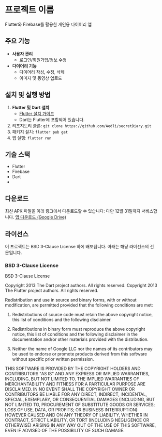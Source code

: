 # 프로젝트 이름  
Flutter와 Firebase를 활용한 개인용 다이어리 앱

## 주요 기능
- **사용자 관리**
  - 로그인/회원가입/정보 수정
- **다이어리 기능**
  - 다이어리 작성, 수정, 삭제
  - 이미지 및 동영상 업로드

## 설치 및 실행 방법
1. **Flutter 및 Dart 설치**
   - [Flutter 설치 가이드](https://docs.flutter.dev/get-started/install)
   - Dart는 Flutter에 포함되어 있습니다.
2. 리포지토리 클론: `git clone https://github.com/Aedli/secretDiary.git`
3. 패키지 설치: `flutter pub get`
4. 앱 실행: `flutter run`

## 기술 스택
- Flutter
- Firebase
- Dart
- 
## 다운로드
최신 APK 파일을 아래 링크에서 다운로드할 수 있습니다:  다만 12월 31일까지 서비스합니다.
[앱 다운로드 (Google Drive)](https://drive.google.com/file/d/1aj84MLSds45YFquMuJhz4Go_zryA0yHh/view?usp=sharing)


## 라이선스
이 프로젝트는 BSD 3-Clause License 하에 배포됩니다. 아래는 해당 라이선스의 전문입니다.

### BSD 3-Clause License
BSD 3-Clause License

Copyright 2013 The Dart project authors. All rights reserved.
Copyright 2013 The Flutter project authors. All rights reserved.

Redistribution and use in source and binary forms, with or without
modification, are permitted provided that the following conditions are met:

1. Redistributions of source code must retain the above copyright
   notice, this list of conditions and the following disclaimer.

2. Redistributions in binary form must reproduce the above copyright
   notice, this list of conditions and the following disclaimer in the
   documentation and/or other materials provided with the distribution.

3. Neither the name of Google LLC nor the names of its contributors
   may be used to endorse or promote products derived from this software
   without specific prior written permission.

THIS SOFTWARE IS PROVIDED BY THE COPYRIGHT HOLDERS AND CONTRIBUTORS
"AS IS" AND ANY EXPRESS OR IMPLIED WARRANTIES, INCLUDING, BUT NOT
LIMITED TO, THE IMPLIED WARRANTIES OF MERCHANTABILITY AND FITNESS FOR
A PARTICULAR PURPOSE ARE DISCLAIMED. IN NO EVENT SHALL THE COPYRIGHT
OWNER OR CONTRIBUTORS BE LIABLE FOR ANY DIRECT, INDIRECT, INCIDENTAL,
SPECIAL, EXEMPLARY, OR CONSEQUENTIAL DAMAGES (INCLUDING, BUT NOT LIMITED
TO, PROCUREMENT OF SUBSTITUTE GOODS OR SERVICES; LOSS OF USE, DATA, OR
PROFITS; OR BUSINESS INTERRUPTION) HOWEVER CAUSED AND ON ANY THEORY OF
LIABILITY, WHETHER IN CONTRACT, STRICT LIABILITY, OR TORT (INCLUDING
NEGLIGENCE OR OTHERWISE) ARISING IN ANY WAY OUT OF THE USE OF THIS
SOFTWARE, EVEN IF ADVISED OF THE POSSIBILITY OF SUCH DAMAGE.
